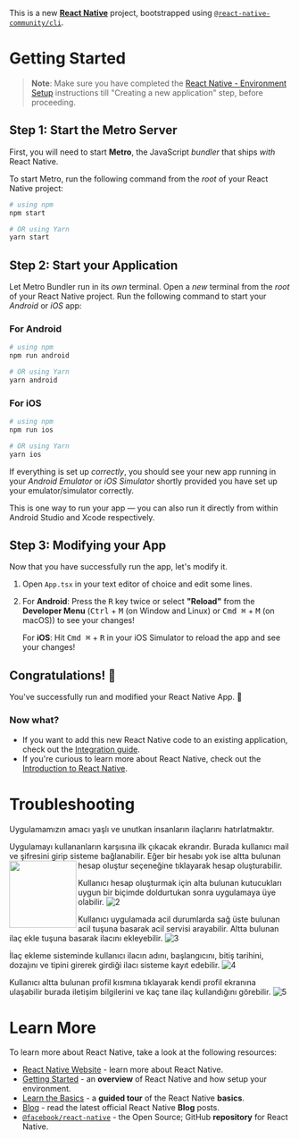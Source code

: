 This is a new [**React Native**](https://reactnative.dev) project, bootstrapped using [`@react-native-community/cli`](https://github.com/react-native-community/cli).

# Getting Started

>**Note**: Make sure you have completed the [React Native - Environment Setup](https://reactnative.dev/docs/environment-setup) instructions till "Creating a new application" step, before proceeding.

## Step 1: Start the Metro Server

First, you will need to start **Metro**, the JavaScript _bundler_ that ships _with_ React Native.

To start Metro, run the following command from the _root_ of your React Native project:

```bash
# using npm
npm start

# OR using Yarn
yarn start
```

## Step 2: Start your Application

Let Metro Bundler run in its _own_ terminal. Open a _new_ terminal from the _root_ of your React Native project. Run the following command to start your _Android_ or _iOS_ app:

### For Android

```bash
# using npm
npm run android

# OR using Yarn
yarn android
```

### For iOS

```bash
# using npm
npm run ios

# OR using Yarn
yarn ios
```

If everything is set up _correctly_, you should see your new app running in your _Android Emulator_ or _iOS Simulator_ shortly provided you have set up your emulator/simulator correctly.

This is one way to run your app — you can also run it directly from within Android Studio and Xcode respectively.

## Step 3: Modifying your App

Now that you have successfully run the app, let's modify it.

1. Open `App.tsx` in your text editor of choice and edit some lines.
2. For **Android**: Press the <kbd>R</kbd> key twice or select **"Reload"** from the **Developer Menu** (<kbd>Ctrl</kbd> + <kbd>M</kbd> (on Window and Linux) or <kbd>Cmd ⌘</kbd> + <kbd>M</kbd> (on macOS)) to see your changes!

   For **iOS**: Hit <kbd>Cmd ⌘</kbd> + <kbd>R</kbd> in your iOS Simulator to reload the app and see your changes!

## Congratulations! :tada:

You've successfully run and modified your React Native App. :partying_face:

### Now what?

- If you want to add this new React Native code to an existing application, check out the [Integration guide](https://reactnative.dev/docs/integration-with-existing-apps).
- If you're curious to learn more about React Native, check out the [Introduction to React Native](https://reactnative.dev/docs/getting-started).

# Troubleshooting

Uygulamamızın amacı yaşlı ve unutkan insanların ilaçlarını hatırlatmaktır.

Uygulamayı kullananların karşısına ilk çıkacak ekrandır. Burada kullanıcı mail ve şifresini girip sisteme bağlanabilir. Eğer bir hesabı yok ise altta bulunan hesap oluştur seçeneğine tıklayarak hesap oluşturabilir.
<img src="![1](https://github.com/ibrahimcancayan/Smart-Pharmacy-App/assets/128325154/5148a421-cf2d-4114-8b53-586bec7098df)" alt=""  align="left" width="120">

Kullanıcı hesap oluşturmak için alta bulunan kutucukları uygun bir biçimde doldurtukan sonra uygulamaya üye olabilir.
![2](https://github.com/ibrahimcancayan/Smart-Pharmacy-App/assets/128325154/697ff176-9ae5-4782-8ddc-4258f9ab2bc4)


Kullanıcı uygulamada acil durumlarda sağ üste bulunan acil tuşuna basarak acil servisi arayabilir. Altta bulunan ilaç ekle tuşuna basarak ilacını ekleyebilir.
![3](https://github.com/ibrahimcancayan/Smart-Pharmacy-App/assets/128325154/f4add646-f9f0-4398-960f-f40c8b6def82)


İlaç ekleme sisteminde kullanıcı ilacın adını, başlangıcını, bitiş tarihini, dozajını ve tipini girerek girdiği ilacı sisteme kayıt edebilir.
![4](https://github.com/ibrahimcancayan/Smart-Pharmacy-App/assets/128325154/051b8aea-cedd-446d-8112-897f5c261227)


Kullanıcı altta bulunan profil kısmına tıklayarak kendi profil ekranına ulaşabilir burada iletişim bilgilerini ve kaç tane ilaç kullandığını görebilir.
![5](https://github.com/ibrahimcancayan/Smart-Pharmacy-App/assets/128325154/6b6bde7a-7e78-4bd8-9b35-e03b5efaca52)






# Learn More

To learn more about React Native, take a look at the following resources:

- [React Native Website](https://reactnative.dev) - learn more about React Native.
- [Getting Started](https://reactnative.dev/docs/environment-setup) - an **overview** of React Native and how setup your environment.
- [Learn the Basics](https://reactnative.dev/docs/getting-started) - a **guided tour** of the React Native **basics**.
- [Blog](https://reactnative.dev/blog) - read the latest official React Native **Blog** posts.
- [`@facebook/react-native`](https://github.com/facebook/react-native) - the Open Source; GitHub **repository** for React Native.
